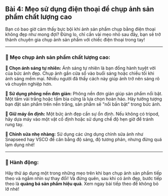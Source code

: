 ## Bài 4: Mẹo sử dụng điện thoại để chụp ảnh sản phẩm chất lượng cao

Bạn có bao giờ cảm thấy bực bội khi ảnh sản phẩm chụp bằng điện thoại không đẹp như mong đợi? Đừng lo, chỉ cần vài mẹo nhỏ sau đây, bạn sẽ trở thành chuyên gia chụp ảnh sản phẩm với chiếc điện thoại trong tay!

---

### 📌 Mẹo chụp ảnh sản phẩm chất lượng cao:

**🔹 Chọn ánh sáng tự nhiên:**
Ánh sáng tự nhiên là bạn đồng hành tuyệt vời của bức ảnh đẹp. Chụp ảnh gần cửa sổ vào buổi sáng hoặc chiều tối khi ánh sáng mềm mại. Nhiều người đã thấy cách này giúp ảnh trở nên sáng rõ và chuyên nghiệp hơn.

**🔹 Sử dụng phông nền đơn giản:**
Phông nền đơn giản giúp sản phẩm nổi bật. Một tấm vải trắng hoặc tấm bìa cứng là lựa chọn hoàn hảo. Hãy tưởng tượng bạn đặt sản phẩm trên nền trắng, sản phẩm sẽ "nổi bần bật" trong bức ảnh.

**🔹 Giữ máy ổn định:**
Một bức ảnh đẹp cần sự ổn định. Nếu không có tripod, hãy dựa máy vào một vật cố định hoặc sử dụng chế độ hẹn giờ để tránh rung tay.

**🔹 Chỉnh sửa nhẹ nhàng:**
Sử dụng các ứng dụng chỉnh sửa ảnh như Snapseed hay VSCO để cân bằng độ sáng, độ tương phản, nhưng đừng quá lạm dụng nhé!

---

### 🚀 Hành động:

Hãy thử áp dụng một trong những mẹo trên khi bạn chụp ảnh sản phẩm tiếp theo và ngắm nhìn sự thay đổi! Và đừng quên, sau khi có ảnh đẹp, bước tiếp theo là **quảng bá sản phẩm hiệu quả**. Xem ngay bài tiếp theo để không bỏ lỡ nhé!